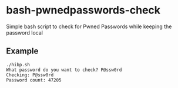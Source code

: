 # bash-pwnedpasswords-check
Simple bash script to check for Pwned Passwords while keeping the password local

## Example
```
./hibp.sh
What password do you want to check? P@ssw0rd
Checking: P@ssw0rd
Password count: 47205
```
